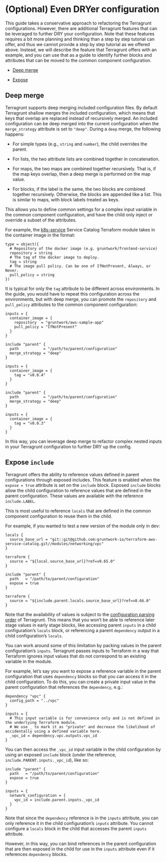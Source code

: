 # (Optional) Even DRYer configuration

This guide takes a conservative approach to refactoring the Terragrunt configurations. However, there are additional
Terragrunt features that can be leveraged to further DRY your configuration. Note that these features requires a bit
more planning and thinking than a step by step tutorial can offer, and thus we cannot provide a step by step tutorial
as we offered above. Instead, we will describe the feature that Terragrunt offers with an example, and you can use that
as a guide to identify further blocks and attributes that can be moved to the common component configuration.

- [Deep merge](#deep-merge)

- [Expose ](#expose-include)

## Deep merge

Terragrunt supports deep merging included configuration files. By default Terragrunt shallow merges the included
configuration, which means that keys that overlap are replaced instead of recursively merged. An included configuration
can be deep merged into the current configuration when the `merge_strategy` attribute is set to `"deep"`. During a
`deep` merge, the following happens:

- For simple types (e.g., `string` and `number`), the child overrides the parent.

- For lists, the two attribute lists are combined together in concatenation.

- For maps, the two maps are combined together recursively. That is, if the map keys overlap, then a deep merge is
  performed on the map value.

- For blocks, if the label is the same, the two blocks are combined together recursively. Otherwise, the blocks are
  appended like a list. This is similar to maps, with block labels treated as keys.

This allows you to define common settings for a complex input variable in the common component configuration, and have
the child only inject or override a subset of the attributes.

For example, the
[k8s-service](https://github.com/gruntwork-io/terraform-aws-service-catalog/tree/master/modules/services/k8s-service)
Service Catalog Terraform module takes in the container image in the format:

```hcl
type = object({
  # Repository of the docker image (e.g. gruntwork/frontend-service)
  repository = string
  # The tag of the docker image to deploy.
  tag = string
  # The image pull policy. Can be one of IfNotPresent, Always, or Never.
  pull_policy = string
})
```

It is typical for only the `tag` attribute to be different across environments. In the guide, you would have to repeat
this configuration across the environments, but with deep merge, you can promote the `repository` and `pull_policy`
attributes to the common component configuration:

```hcl title="common component configuration"
inputs = {
  container_image = {
    repository  = "gruntwork/aws-sample-app"
    pull_policy = "IfNotPresent"
  }
}
```

```hcl title="dev configuration"
include "parent" {
  path           = "/path/to/parent/configuration"
  merge_strategy = "deep"
}

inputs = {
  container_image = {
    tag = "v0.0.4"
  }
}
```

```hcl title="stage configuration"
include "parent" {
  path           = "/path/to/parent/configuration"
  merge_strategy = "deep"
}

inputs = {
  container_image = {
    tag = "v0.0.3"
  }
}
```

In this way, you can leverage deep merge to refactor complex nested inputs in your Terragrunt configuration to further
DRY up the config.

## Expose `include`

Terragrunt offers the ability to reference values defined in parent configurations through exposed includes. This
feature is enabled when the `expose = true` attribute is set on the `include` block. Exposed `include` blocks allow the
child configuration to reference values that are defined in the parent configuration. These values are available with
the reference `include.LABEL`.

This is most useful to reference `locals` that are defined in the common component configuration to reuse them in the
child.

For example, if you wanted to test a new version of the module only in dev:

```hcl title=common component configuration
locals {
  source_base_url = "git::git@github.com:gruntwork-io/terraform-aws-service-catalog.git//modules/networking/vpc"
}

terraform {
  source = "${local.source_base_url}?ref=v0.65.0"
}
```

```hcl title=dev configuration
include "parent" {
  path   = "/path/to/parent/configuration"
  expose = true
}

terraform {
  source = "${include.parent.locals.source_base_url}?ref=v0.66.0"
}
```

Note that the availability of values is subject to the
[configuration parsing
order](https://terragrunt.gruntwork.io/docs/getting-started/configuration/#configuration-parsing-order) of Terragrunt.
This means that you won’t be able to reference later stage values in early stage blocks, like accessing parent `inputs`
in a child configuration’s `locals` block, or referencing a parent `dependency` output in a child configuration’s
`locals`.

You can work around some of this limitation by packing values in the parent configuration’s `inputs`. Terragrunt passes
inputs to Terraform in a way that Terraform ignores input values that do not correspond to an existing variable in the
module.

For example, let’s say you want to expose a reference variable in the parent configuration that uses `dependency`
blocks so that you can access it in the child configuration. To do this, you can create a private input value in the
parent configuration that references the `dependency`, e.g.:

```hcl title=common component configuration
dependency "vpc" {
  config_path = "../vpc"
}

inputs = {
  # This input variable is for convenience only and is not defined in the underlying Terraform module.
  # We use _ to mark it as "private" and decrease the likelihood of accidentally using a defined variable here.
  _vpc_id = dependency.vpc.outputs.vpc_id
}
```

You can then access the `_vpc_id` input variable in the child configuration by using an exposed `include` block (under
the reference, `include.PARENT.inputs._vpc_id`), like so:

```hcl title=dev configuration
include "parent" {
  path   = "/path/to/parent/configuration"
  expose = true
}

inputs = {
  network_configuration = {
    vpc_id = include.parent.inputs._vpc_id
  }
}
```

Note that since the `dependency` reference is in the `inputs` attribute, you can only reference it in the child
configuration’s `inputs` attribute. You cannot configure a `locals` block in the child that accesses the parent
`inputs` attribute.

However, in this way, you can bind references in the parent configuration that are then exposed in the child for use in
the `inputs` attribute even if it references `dependency` blocks.


<!-- ##DOCS-SOURCER-START
{"sourcePlugin":"Local File Copier","hash":"ef889c3f222cd0850a8930967403599a"}
##DOCS-SOURCER-END -->
